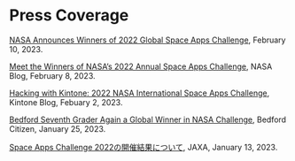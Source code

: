 # Press Coverage

[NASA Announces Winners of 2022 Global Space Apps Challenge](https://www.earthdata.nasa.gov/news/2022-space-apps-challenge-winners), February 10, 2023. 

[Meet the Winners of NASA’s 2022 Annual Space Apps Challenge](https://www.nasa.gov/feature/meet-the-winners-of-nasa-s-2022-annual-space-apps-challenge), NASA Blog, February 8, 2023. 

[Hacking with Kintone: 2022 NASA International Space Apps Challenge](https://blog.kintone.com/company-news/2022-nasa-international-space-apps-challenge), Kintone Blog, Febuary 2, 2023.

[Bedford Seventh Grader Again a Global Winner in NASA Challenge](https://www.thebedfordcitizen.org/2023/01/bedford-seventh-grader-again-a-global-winner-in-nasa-challenge/), Bedford Citizen, January 25, 2023. 

[Space Apps Challenge 2022の開催結果について](https://www.satnavi.jaxa.jp/ja/news/2023/01/13/6799/index.html), JAXA, January 13, 2023. 


